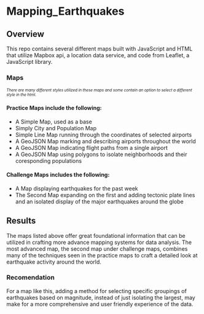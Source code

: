 # Mapping_Earthquakes
## Overview 
This repo contains several different maps built with JavaScript and HTML that utilize Mapbox api, a location data service, and code from Leaflet, a JavaScript library.
### Maps
<font size='0.5'> *There are many different styles utilized in these maps and some contain an option to select a different style in the html.*</font>
#### Practice Maps include the following:
* A Simple Map, used as a base
* Simply City and Population Map
* Simple Line Map running through the coordinates of selected airports
* A GeoJSON Map marking and describing airports throughout the world
* A GeoJSON Map indicating flight paths from a single airport
* A GeoJSON Map using polygons to isolate neighborhoods and their coresponding populations
#### Challenge Maps includes the following:
* A Map displaying earthquakes for the past week
* The Second Map expanding on the first and adding tectonic plate lines and an isolated display of the major earthquakes around the globe
## Results
The maps listed above offer great foundational information that can be utilized in crafting more advance mapping systems for data analysis. The most advanced map, the second map under challenge maps, combines many of the techniques seen in the practice maps to craft a detailed look at earthquake activity around the world. 
### Recomendation
For a map like this, adding a method for selecting specific groupings of earthquakes based on magnitude, instead of just isolating the largest, may make for a more comprehensive and user friendly experience of the data.
